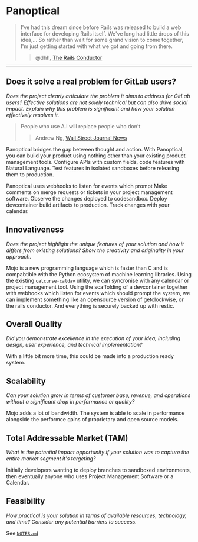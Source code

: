 # Panoptical

> I've had this dream since before Rails was released to build a web interface for developing Rails itself. We've long had little drops of this idea,... So rather than wait for some grand vision to come together, I'm just getting started with what we got and going from there.
>> @dhh, [The Rails Conductor](https://github.com/rails/rails/pull/35489)

---

## Does it solve a real problem for GitLab users? 

*Does the project clearly articulate the problem it aims to address for GitLab users? Effective solutions are not solely technical but can also drive social impact. Explain why this problem is significant and how your solution effectively resolves it.*

> People who use A.I will replace people who don't
>> Andrew Ng, [Wall Street Journal News](https://www.youtube.com/watch?v=-mIjwN1o7nE)

Panoptical bridges the gap between thought and action. With Panoptical, you can build your product using nothing other than your existing product management tools. Configure APIs with custom fields, code features with Natural Language. Test features in isolated sandboxes before releasing them to production.

Panoptical uses webhooks to listen for events which prompt
Make comments on merge requests or tickets in your project management software. Observe the changes deployed to codesandbox. Deploy devcontainer build artifacts to production. Track changes with your calendar.

## Innovativeness

*Does the project highlight the unique features of your solution and how it differs from existing solutions? Show the creativity and originality in your approach.*

Mojo is a new programming language which is faster than C and is compabtible with the Python ecosystem of machine learning libraries.
Using the existing `calcurse-caldav` utility, we can syncronise with any calendar or project management tool. Using the scaffolding of a devcontainer together with webhooks which listen for events which should prompt the system, we can implement something like an opensource version of getclockwise, or the rails conductor. And everything is securely backed up with restic.

## Overall Quality

*Did you demonstrate excellence in the execution of your idea, including design, user experience, and technical implementation?*

With a little bit more time, this could be made into a production ready system.

## Scalability
*Can your solution grow in terms of customer base, revenue, and operations without a significant drop in performance or quality?*

Mojo adds a lot of bandwidth. The system is able to scale in performance alongside the performce gains of proprietary and open source models.

## Total Addressable Market (TAM)
*What is the potential impact opportunity if your solution was to capture the entire market segment it&#39;s targeting?*

Initially developers wanting to deploy branches to sandboxed environments, then eventually anyone who uses Project Management Software or a Calendar.

## Feasibility
*How practical is your solution in terms of available resources, technology, and time? Consider any potential barriers to success.*

See [`NOTES.md`](src/panoptical/NOTES.md)
